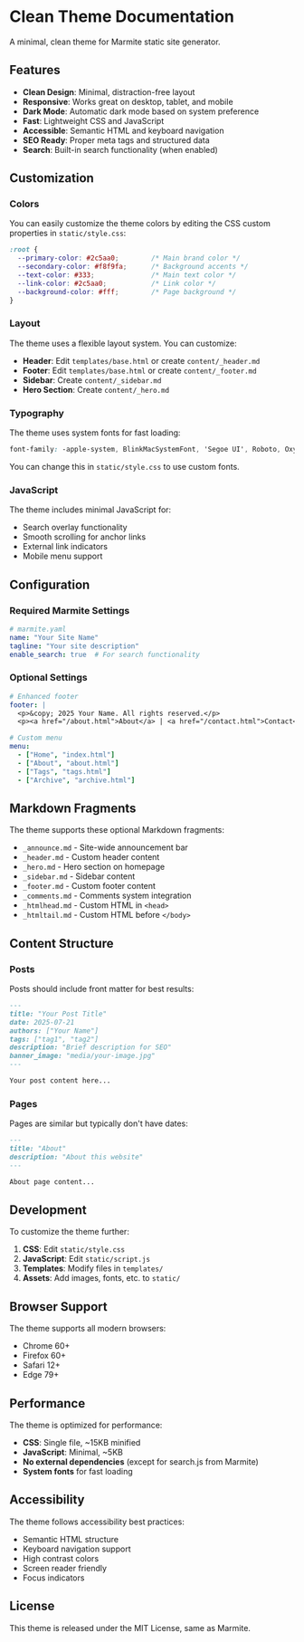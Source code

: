 # Clean Theme Documentation

A minimal, clean theme for Marmite static site generator.

## Features

- **Clean Design**: Minimal, distraction-free layout
- **Responsive**: Works great on desktop, tablet, and mobile
- **Dark Mode**: Automatic dark mode based on system preference
- **Fast**: Lightweight CSS and JavaScript
- **Accessible**: Semantic HTML and keyboard navigation
- **SEO Ready**: Proper meta tags and structured data
- **Search**: Built-in search functionality (when enabled)

## Customization

### Colors

You can easily customize the theme colors by editing the CSS custom properties in `static/style.css`:

```css
:root {
  --primary-color: #2c5aa0;        /* Main brand color */
  --secondary-color: #f8f9fa;      /* Background accents */
  --text-color: #333;              /* Main text color */
  --link-color: #2c5aa0;           /* Link color */
  --background-color: #fff;        /* Page background */
}
```

### Layout

The theme uses a flexible layout system. You can customize:

- **Header**: Edit `templates/base.html` or create `content/_header.md`
- **Footer**: Edit `templates/base.html` or create `content/_footer.md`
- **Sidebar**: Create `content/_sidebar.md`
- **Hero Section**: Create `content/_hero.md`

### Typography

The theme uses system fonts for fast loading:

```css
font-family: -apple-system, BlinkMacSystemFont, 'Segoe UI', Roboto, Oxygen, Ubuntu, Cantarell, sans-serif;
```

You can change this in `static/style.css` to use custom fonts.

### JavaScript

The theme includes minimal JavaScript for:

- Search overlay functionality
- Smooth scrolling for anchor links
- External link indicators
- Mobile menu support

## Configuration

### Required Marmite Settings

```yaml
# marmite.yaml
name: "Your Site Name"
tagline: "Your site description"
enable_search: true  # For search functionality
```

### Optional Settings

```yaml
# Enhanced footer
footer: |
  <p>&copy; 2025 Your Name. All rights reserved.</p>
  <p><a href="/about.html">About</a> | <a href="/contact.html">Contact</a></p>

# Custom menu
menu:
  - ["Home", "index.html"]
  - ["About", "about.html"]
  - ["Tags", "tags.html"]
  - ["Archive", "archive.html"]
```

## Markdown Fragments

The theme supports these optional Markdown fragments:

- `_announce.md` - Site-wide announcement bar
- `_header.md` - Custom header content
- `_hero.md` - Hero section on homepage
- `_sidebar.md` - Sidebar content
- `_footer.md` - Custom footer content
- `_comments.md` - Comments system integration
- `_htmlhead.md` - Custom HTML in `<head>`
- `_htmltail.md` - Custom HTML before `</body>`

## Content Structure

### Posts

Posts should include front matter for best results:

```markdown
---
title: "Your Post Title"
date: 2025-07-21
authors: ["Your Name"]
tags: ["tag1", "tag2"]
description: "Brief description for SEO"
banner_image: "media/your-image.jpg"
---

Your post content here...
```

### Pages

Pages are similar but typically don't have dates:

```markdown
---
title: "About"
description: "About this website"
---

About page content...
```

## Development

To customize the theme further:

1. **CSS**: Edit `static/style.css`
2. **JavaScript**: Edit `static/script.js`  
3. **Templates**: Modify files in `templates/`
4. **Assets**: Add images, fonts, etc. to `static/`

## Browser Support

The theme supports all modern browsers:

- Chrome 60+
- Firefox 60+
- Safari 12+
- Edge 79+

## Performance

The theme is optimized for performance:

- **CSS**: Single file, ~15KB minified
- **JavaScript**: Minimal, ~5KB
- **No external dependencies** (except for search.js from Marmite)
- **System fonts** for fast loading

## Accessibility

The theme follows accessibility best practices:

- Semantic HTML structure
- Keyboard navigation support
- High contrast colors
- Screen reader friendly
- Focus indicators

## License

This theme is released under the MIT License, same as Marmite.